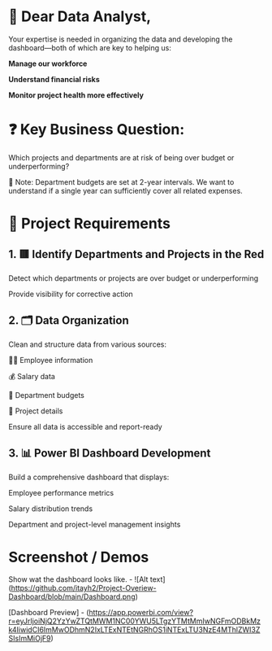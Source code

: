 # 💼 **Dear Data Analyst**,
Your expertise is needed in organizing the data and developing the dashboard—both of which are key to helping us:

**Manage our workforce**

**Understand financial risks**

**Monitor project health more effectively**

# ❓ Key Business Question:
Which projects and departments are at risk of being over budget or underperforming?

📌 Note: Department budgets are set at 2-year intervals. We want to understand if a single year can sufficiently cover all related expenses.

# 🧩 Project Requirements
## 1. 🟥 Identify Departments and Projects in the Red
Detect which departments or projects are over budget or underperforming

Provide visibility for corrective action

## 2. 🗂️ Data Organization
Clean and structure data from various sources:

🧑‍💼 Employee information

💰 Salary data

🏢 Department budgets

📁 Project details

Ensure all data is accessible and report-ready

## 3. 📊 Power BI Dashboard Development
Build a comprehensive dashboard that displays:

Employee performance metrics

Salary distribution trends

Department and project-level management insights

# Screenshot / Demos
Show wat the dashboard looks like. - ![Alt text] (https://github.com/itayh2/Project-Overiew-Dashboard/blob/main/Dashboard.png)

[Dashboard Preview] - (https://app.powerbi.com/view?r=eyJrIjoiNjQ2YzYwZTQtMWM1NC00YWU5LTgzYTMtMmIwNGFmODBkMzk4IiwidCI6ImMwODhmN2IxLTExNTEtNGRhOS1iNTExLTU3NzE4MThlZWI3ZSIsImMiOjF9)
